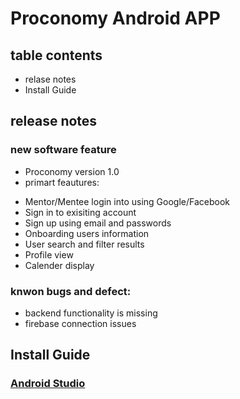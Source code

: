 # Proconomy Android APP
## table contents
* relase notes
* Install Guide
## release notes
### new software feature
- Proconomy version 1.0
- primart feautures:
* Mentor/Mentee login into using Google/Facebook
* Sign in to exisiting account
* Sign up using email and passwords
* Onboarding users information
* User search and filter results
* Profile view
* Calender display
### knwon bugs and defect:
* backend functionality is missing
* firebase connection issues
## Install Guide
### [Android Studio](https://developer.android.com/studio)



